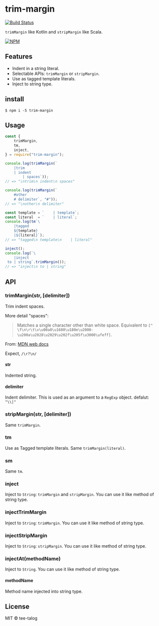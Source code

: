 # trim-margin
[![Build Status](https://travis-ci.org/tee-talog/trim-margin.svg?branch=master)](https://travis-ci.org/tee-talog/trim-margin)

`trimMargin` like Kotlin and `stripMargin` like Scala.

[![NPM](https://nodei.co/npm/trim-margin.png)](https://nodei.co/npm/trim-margin/)

## Features
* Indent in a string literal.
* Selectable APIs: `trimMargin` or `stripMargin`.
* Use as tagged template literals.
* Inject to string type.

## install
```
$ npm i -S trim-margin
```

## Usage
```js
const {
    trimMargin,
    tm,
    inject,
} = require("trim-margin");

console.log(trimMargin(`
	|trim
    | indent
        | spaces`));
// => "\ntrim\n indent\n spaces"

console.log(trimMargin(`
    #other
    # delimiter`, "#"));
// => "\nother\n delimiter"

const template = `    | template`;
const literal  = `    | literal`;
console.log(tm`\
    |tagged
    ${template}
    |${literal}`);
// => "tagged\n template\n    | literal"

inject();
console.log(`\
    |inject
 to | string`.trimMargin());
// => "inject\n to | string"
```

## API

### trimMargin(str, [delimiter])

Trim indent spaces.

More detail "spaces":

> Matches a single character other than white space. Equivalent to `[^ \f\n\r\t\v\u00a0\u1680\u180e\u2000-\u200a\u2028\u2029\u202f\u205f\u3000\ufeff]`.

From: [MDN web docs](https://developer.mozilla.org/en-US/docs/Web/JavaScript/Guide/Regular_Expressions)

Expect, `/\r?\n/`

#### str

Indented string.

#### delimiter

Indent delimiter.
This is used as an argument to a `RegExp` object.
defalut: `"\\|"`

### stripMargin(str, [delimiter])

Same `trimMargin`.

### tm

Use as Tagged template literals.
Same `trimMargin(literal)`.

### sm

Same `tm`.

### inject

Inject to `String`: `trimMargin` and `stripMargin`.
You can use it like method of string type.

### injectTrimMargin

Inject to `String`: `trimMargin`.
You can use it like method of string type.

### injectStripMargin

Inject to `String`: `stripMargin`.
You can use it like method of string type.

### injectAt(methodName)

Inject to `String`.
You can use it like method of string type.

#### methodName

Method name injected into string type.

## License
MIT © tee-talog


